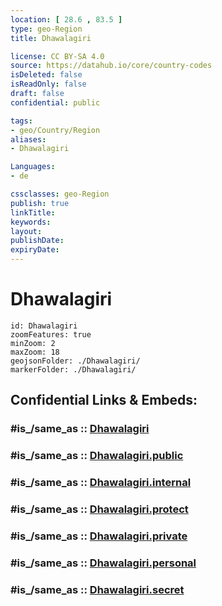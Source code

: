 ```yaml
---
location: [ 28.6 , 83.5 ] 
type: geo-Region
title: Dhawalagiri

license: CC BY-SA 4.0
source: https://datahub.io/core/country-codes
isDeleted: false
isReadOnly: false
draft: false
confidential: public

tags:
- geo/Country/Region
aliases:
- Dhawalagiri

Languages:
- de

cssclasses: geo-Region
publish: true
linkTitle: 
keywords: 
layout: 
publishDate: 
expiryDate: 
---
```


# Dhawalagiri

```leaflet
id: Dhawalagiri
zoomFeatures: true 
minZoom: 2 
maxZoom: 18
geojsonFolder: ./Dhawalagiri/
markerFolder: ./Dhawalagiri/
```


## Confidential Links & Embeds: 

### #is_/same_as :: [Dhawalagiri](/_Standards/Earth/Continent/Asia/Asia~South/Nepal/Regions~Nepal/Nepal~West/counties~West/Dhawalagiri.md) 

### #is_/same_as :: [Dhawalagiri.public](/_public/Earth/Continent/Asia/Asia~South/Nepal/Regions~Nepal/Nepal~West/counties~West/Dhawalagiri.public.md) 

### #is_/same_as :: [Dhawalagiri.internal](/_internal/Earth/Continent/Asia/Asia~South/Nepal/Regions~Nepal/Nepal~West/counties~West/Dhawalagiri.internal.md) 

### #is_/same_as :: [Dhawalagiri.protect](/_protect/Earth/Continent/Asia/Asia~South/Nepal/Regions~Nepal/Nepal~West/counties~West/Dhawalagiri.protect.md) 

### #is_/same_as :: [Dhawalagiri.private](/_private/Earth/Continent/Asia/Asia~South/Nepal/Regions~Nepal/Nepal~West/counties~West/Dhawalagiri.private.md) 

### #is_/same_as :: [Dhawalagiri.personal](/_personal/Earth/Continent/Asia/Asia~South/Nepal/Regions~Nepal/Nepal~West/counties~West/Dhawalagiri.personal.md) 

### #is_/same_as :: [Dhawalagiri.secret](/_secret/Earth/Continent/Asia/Asia~South/Nepal/Regions~Nepal/Nepal~West/counties~West/Dhawalagiri.secret.md)

